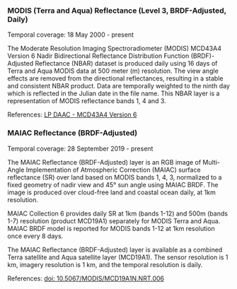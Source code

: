 ### MODIS (Terra and Aqua) Reflectance (Level 3, BRDF-Adjusted, Daily)
Temporal coverage: 18 May 2000 - present

The Moderate Resolution Imaging Spectroradiometer (MODIS) MCD43A4 Version 6 Nadir Bidirectional Reflectance Distribution Function (BRDF)-Adjusted Reflectance (NBAR) dataset is produced daily using 16 days of Terra and Aqua MODIS data at 500 meter (m) resolution. The view angle effects are removed from the directional reflectances, resulting in a stable and consistent NBAR product. Data are temporally weighted to the ninth day which is reflected in the Julian date in the file name. This NBAR layer is a representation of MODIS reflectance bands 1, 4 and 3.

References: [LP DAAC - MCD43A4 Version 6](https://doi.org/10.5067/MODIS/MCD43A4.006)

### MAIAC Reflectance (BRDF-Adjusted)
Temporal coverage: 28 September 2019 - present

The MAIAC Reflectance (BRDF-Adjusted) layer is an RGB image of Multi-Angle Implementation of Atmospheric Correction (MAIAC) surface reflectance (SR) over land based on MODIS bands 1, 4, 3, normalized to a fixed geometry of nadir view and 45&deg; sun angle using MAIAC BRDF. The image is produced over cloud-free land and coastal ocean daily, at 1km resolution.

MAIAC Collection 6 provides daily SR at 1km (bands 1-12) and 500m (bands 1-7) resolution (product MCD19A1) separately for MODIS Terra and Aqua.  MAIAC BRDF model is reported for MODIS bands 1-12 at 1km resolution once every 8 days.

The MAIAC Reflectance (BRDF-Adjusted) layer is available as a combined Terra satellite and Aqua satellite layer (MCD19A1). The sensor resolution is 1 km, imagery resolution is 1 km, and the temporal resolution is daily.

References: [doi: 10.5067/MODIS/MCD19A1N.NRT.006](https://doi.org/10.5067/MODIS/MCD19A1N.NRT.006)
